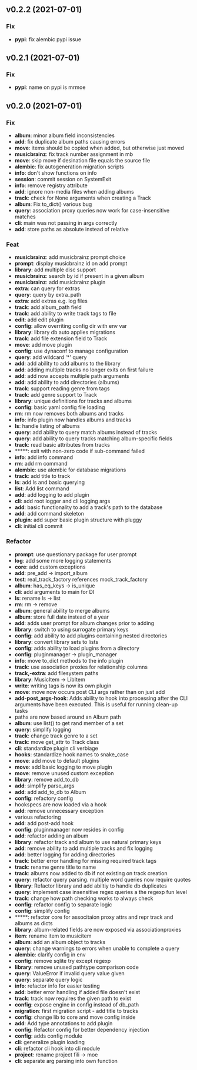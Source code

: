 ## v0.2.2 (2021-07-01)

### Fix

- **pypi**: fix alembic pypi issue

## v0.2.1 (2021-07-01)

### Fix

- **pypi**: name on pypi is mrmoe

## v0.2.0 (2021-07-01)

### Fix

- **album**: minor album field inconsistencies
- **add**: fix duplicate album paths causing errors
- **move**: items should be copied when added, but otherwise just moved
- **musicbrainz**: fix track number assignment in mb
- **move**: skip move if desination file equals the source file
- **alembic**: fix autogeneration migration scripts
- **info**: don't show functions on info
- **session**: commit session on SystemExit
- **info**: remove registry attribute
- **add**: ignore non-media files when adding albums
- **track**: check for None arguments when creating a Track
- **album**: Fix to_dict() various bug
- **query**: association proxy queries now work for case-insensitive matches
- **cli**: main was not passing in args correctly
- **add**: store paths as absolute instead of relative

### Feat

- **musicbrainz**: add musicbrainz prompt choice
- **prompt**: display musicbrainz id on add prompt
- **library**: add multiple disc support
- **musicbrainz**: search by id if present in a given album
- **musicbrainz**: add musicbrainz plugin
- **extra**: can query for extras
- **query**: query by extra_path
- **extra**: add extras e.g. log files
- **track**: add album_path field
- **track**: add ability to write track tags to file
- **edit**: add edit plugin
- **config**: allow overriting config dir with env var
- **library**: library db auto applies migrations
- **track**: add file extension field to Track
- **move**: add move plugin
- **config**: use dynaconf to manage configuration
- **query**: add wildcard '*' query
- **add**: add ability to add albums to the library
- **add**: adding multiple tracks no longer exits on first failure
- **add**: add now accepts multiple path arguments
- **add**: add ability to add directories (albums)
- **track**: support reading genre from tags
- **track**: add genre support to Track
- **library**: unique definitions for tracks and albums
- **config**: basic yaml config file loading
- **rm**: rm now removes both albums and tracks
- **info**: info plugin now handles albums and tracks
- **ls**: handle listing of albums
- **query**: add ability to query match albums instead of tracks
- **query**: add ability to query tracks matching album-specific fields
- **track**: read basic attributes from tracks
- *****: exit with non-zero code if sub-command failed
- **info**: add info command
- **rm**: add rm command
- **alembic**: use alembic for database migrations
- **track**: add title to track
- **ls**: add ls and basic querying
- **list**: Add list command
- **add**: add logging to add plugin
- **cli**: add root logger and cli logging args
- **add**: basic functionality to add a track's path to the database
- **add**: add command skeleton
- **plugin**: add super basic plugin structure with pluggy
- **cli**: initial cli commit

### Refactor

- **prompt**: use questionary package for user prompt
- **log**: add some more logging statements
- **core**: add custom exceptions
- **add**: pre_add -> import_album
- **test**: real_track_factory references mock_track_factory
- **album**: has_eq_keys -> is_unique
- **cli**: add arguments to main for DI
- **ls**: rename ls -> list
- **rm**: rm -> remove
- **album**: general ability to merge albums
- **album**: store full date instead of a year
- **add**: adds user prompt for album changes prior to adding
- **library**: switch to using surrogate primary keys
- **config**: add ability to add plugins containing nested directories
- **library**: convert library sets to lists
- **config**: adds ability to load plugins from a directory
- **config**: pluginmanager -> plugin_manager
- **info**: move to_dict methods to the info plugin
- **track**: use association proxies for relationship columns
- **track,-extra**: add filesystem paths
- **library**: MusicItem -> LibItem
- **write**: writing tags is now its own plugin
- **move**: move now occurs post CLI args rather than on just add
- **add-post_args-hook**: Adds ability to hook into processing after the CLI arguments have been executed. This is useful for running clean-up tasks
- paths are now based around an Album path
- **album**: use list() to get rand member of a set
- **query**: simplify logging
- **track**: change track genre to a set
- **track**: move get_attr to Track class
- **cli**: standardize plugin cli verbiage
- **hooks**: standardize hook names to snake_case
- **move**: add move to default plugins
- **move**: add basic logging to move plugin
- **move**: remove unused custom exception
- **library**: remove add_to_db
- **add**: simplify parse_args
- **add**: add add_to_db to Album
- **config**: refactory config
- hookspecs are now loaded via a hook
- **add**: remove unnecessary exception
- various refactoring
- **add**: add post-add hook
- **config**: pluginmanager now resides in config
- **add**: refactor adding an album
- **library**: refactor track and album to use natural primary keys
- **add**: remove ability to add multiple tracks and fix logging
- **add**: better logging for adding directories
- **track**: better error handling for missing required track tags
- **track**: rename genre title to name
- **track**: albums now added to db if not existing on track creation
- **query**: refactor query parsing. multiple word queries now require quotes
- **library**: Refactor library and add abiltiy to handle db duplicates
- **query**: implement case insensitive regex queries a the regexp fun level
- **track**: change how path checking works to always check
- **config**: refactor config to separate logic
- **config**: simplify config
- *****: refactor core for associtaion proxy attrs and repr track and albums as dicts
- **library**: album-related fields are now exposed via associationproxies
- **item**: rename item to musicitem
- **album**: add an album object to tracks
- **query**: change warnings to errors when unable to complete a query
- **alembic**: clarify config in env
- **config**: remove sqlite try except regexp
- **library**: remove unused pathtype comparison code
- **query**: ValueError if invalid query value given
- **query**: separate query logic
- **info**: refactor info for easier testing
- **add**: better error handling if added file doesn't exist
- **track**: track now requires the given path to exist
- **config**: expose engine in config instead of db_path
- **migration**: first migration script - add title to tracks
- **config**: change lib to core and move config inside
- **add**: Add type annotations to add plugin
- **config**: Refactor config for better dependency injection
- **config**: adds config module
- **cli**: generalize plugin loading
- **cli**: refactor cli hook into cli module
- **project**: rename project fili -> moe
- **cli**: separate arg parsing into own function
